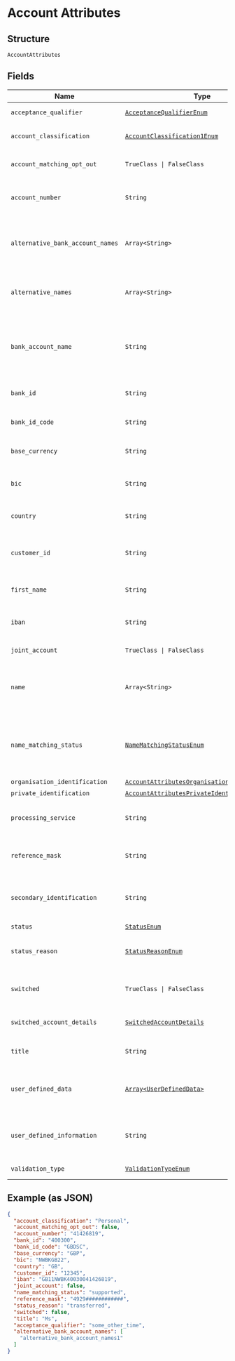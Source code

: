 
# Account Attributes

## Structure

`AccountAttributes`

## Fields

| Name | Type | Tags | Description |
|  --- | --- | --- | --- |
| `acceptance_qualifier` | [`AcceptanceQualifierEnum`](../../doc/models/acceptance-qualifier-enum.md) | Optional | All accepted payments will receive the matching qualifier code |
| `account_classification` | [`AccountClassification1Enum`](../../doc/models/account-classification-1-enum.md) | Optional | Is the account business or personal?<br>**Default**: `AccountClassification1Enum::PERSONAL` |
| `account_matching_opt_out` | `TrueClass \| FalseClass` | Optional | - deprecated - Is the account opted out of account matching, e.g. CoP?<br>**Default**: `false` |
| `account_number` | `String` | Optional | Account number of the account. A unique number will automatically be generated if not provided.<br>**Constraints**: *Pattern*: `^[A-Z0-9]{0,64}$` |
| `alternative_bank_account_names` | `Array<String>` | Optional | - deprecated - Alternative account names. Used for Confirmation of Payee matching.<br>**Constraints**: *Maximum Items*: `3`, *Minimum Length*: `1`, *Maximum Length*: `140` |
| `alternative_names` | `Array<String>` | Optional | Alternative names. Used for Confirmation of Payee matching.<br>**Constraints**: *Maximum Items*: `3`, *Minimum Length*: `1`, *Maximum Length*: `140` |
| `bank_account_name` | `String` | Optional | - deprecated - Primary account name. Used for Confirmation of Payee matching. Required if confirmation_of_payee_enabled is true for the organisation.<br>**Constraints**: *Minimum Length*: `1`, *Maximum Length*: `140` |
| `bank_id` | `String` | Optional | Local country bank identifier. In the UK this is the sort code.<br>**Constraints**: *Pattern*: `^[A-Z0-9]{0,16}$` |
| `bank_id_code` | `String` | Optional | ISO 20022 code used to identify the type of bank ID being used<br>**Constraints**: *Pattern*: `^[A-Z]{0,16}$` |
| `base_currency` | `String` | Optional | ISO 4217 code used to identify the base currency of the account<br>**Constraints**: *Pattern*: `^[A-Z]{3}$` |
| `bic` | `String` | Optional | SWIFT BIC in either 8 or 11 character format<br>**Constraints**: *Pattern*: `^([A-Z]{6}[A-Z0-9]{2}\|[A-Z]{6}[A-Z0-9]{5})$` |
| `country` | `String` | Required | ISO 3166-1 code used to identify the domicile of the account<br>**Constraints**: *Pattern*: `^[A-Z]{2}$` |
| `customer_id` | `String` | Optional | A free-format reference that can be used to link this account to an external system<br>**Constraints**: *Pattern*: `^[a-zA-Z0-9-$@., ]{0,256}$` |
| `first_name` | `String` | Optional | - deprecated - Customer first name.<br>**Constraints**: *Minimum Length*: `1`, *Maximum Length*: `40` |
| `iban` | `String` | Optional | IBAN of the account. Will be calculated from other fields if not supplied.<br>**Constraints**: *Pattern*: `^[A-Z]{2}[0-9]{2}[A-Z0-9]{0,64}$` |
| `joint_account` | `TrueClass \| FalseClass` | Optional | Is the account joint?<br>**Default**: `false` |
| `name` | `Array<String>` | Optional | Account holder names (for example title, first name, last name). Used for Confirmation of Payee matching.<br>**Constraints**: *Maximum Items*: `4`, *Minimum Length*: `1`, *Maximum Length*: `140` |
| `name_matching_status` | [`NameMatchingStatusEnum`](../../doc/models/name-matching-status-enum.md) | Optional | Describes the status of the account for name matching via CoP. The value determines the code with which Form3 responds to matched CoP requests to this account.<br>**Default**: `NameMatchingStatusEnum::SUPPORTED` |
| `organisation_identification` | [`AccountAttributesOrganisationIdentification`](../../doc/models/account-attributes-organisation-identification.md) | Optional | - |
| `private_identification` | [`AccountAttributesPrivateIdentification`](../../doc/models/account-attributes-private-identification.md) | Optional | - |
| `processing_service` | `String` | Optional | - deprecated - Accounting system or service. It will be added to each payment received to an account.<br>**Constraints**: *Maximum Length*: `35` |
| `reference_mask` | `String` | Optional | When set will apply a validation mask on the payment reference to each payment received to an account.<br>**Constraints**: *Maximum Length*: `35` |
| `secondary_identification` | `String` | Optional | Secondary identification, e.g. building society roll number. Used for Confirmation of Payee.<br>**Constraints**: *Minimum Length*: `1`, *Maximum Length*: `140` |
| `status` | [`StatusEnum`](../../doc/models/status-enum.md) | Optional | Current status of the account |
| `status_reason` | [`StatusReasonEnum`](../../doc/models/status-reason-enum.md) | Optional | Used to determine appropriate scheme or internal payment reject code. Account status field must be set to closed to use this functionality. |
| `switched` | `TrueClass \| FalseClass` | Optional | - deprecated - Indicates whether the account has been switched using the Current Account Switch Service.<br>**Default**: `false` |
| `switched_account_details` | [`SwitchedAccountDetails`](../../doc/models/switched-account-details.md) | Optional | Alternate Account details to use in case the account has been switched away from this organisation. |
| `title` | `String` | Optional | - deprecated - Customer title.<br>**Constraints**: *Minimum Length*: `1`, *Maximum Length*: `40` |
| `user_defined_data` | [`Array<UserDefinedData>`](../../doc/models/user-defined-data.md) | Optional | All purpose list of key-value pairs to store specific data for the associated account. It will be added to each payment received to an account.<br>**Constraints**: *Maximum Items*: `5` |
| `user_defined_information` | `String` | Optional | - deprecated - All purpose field to store specific data for the associated account. It will be added to each payment received to an account.<br>**Constraints**: *Maximum Length*: `35` |
| `validation_type` | [`ValidationTypeEnum`](../../doc/models/validation-type-enum.md) | Optional | optional validation to apply to the account |

## Example (as JSON)

```json
{
  "account_classification": "Personal",
  "account_matching_opt_out": false,
  "account_number": "41426819",
  "bank_id": "400300",
  "bank_id_code": "GBDSC",
  "base_currency": "GBP",
  "bic": "NWBKGB22",
  "country": "GB",
  "customer_id": "12345",
  "iban": "GB11NWBK40030041426819",
  "joint_account": false,
  "name_matching_status": "supported",
  "reference_mask": "4929############",
  "status_reason": "transferred",
  "switched": false,
  "title": "Ms",
  "acceptance_qualifier": "some_other_time",
  "alternative_bank_account_names": [
    "alternative_bank_account_names1"
  ]
}
```

